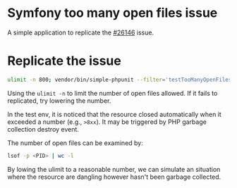 # Symfony too many open files issue

A simple application to replicate the [#26146](https://github.com/symfony/symfony/issues/26146) issue.

# Replicate the issue

```bash
ulimit -n 800; vendor/bin/simple-phpunit --filter='testTooManyOpenFiles' -vvv
```

Using the `ulimit -n` to limit the number of open files allowed. If it fails to
replicated, try lowering the number.

In the test env, it is noticed that the resource closed automatically when it
exceeded a number (e.g., `>8xx`). It may be triggered by PHP garbage collection
destroy event. 

The number of open files can be examined by:

```bash
lsof -p <PID> | wc -l
```

By lowing the ulimit to a reasonable number, we can simulate an situation where
the resource are dangling however hasn't been garbage collected.
